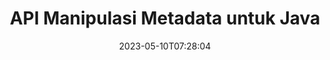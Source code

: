 ---
############################# Static ############################
layout: "product"
date: 2023-05-10T07:28:04
draft: false

product: "Metadata"
product_tag: "metadata"
platform: "Java"
platform_tag: "java"

############################# Head ############################
head_title: "Java Metadata API – Lihat, Baca, Ekspor, Edit, Hapus Metadata Dokumen"
head_description: "Java metadata API untuk melihat, membaca, mengedit, menganalisis, menemukan, menghapus, membandingkan & mengekspor metadata dokumen PDF Word Excel PPTX Outlook Audio Video & Gambar."

############################# Header ############################
title: "API Manipulasi Metadata untuk Java"
description: "Kembangkan Aplikasi Java untuk Membuat, Melihat, Mengakses, Memperbarui, Menghapus, Mencari, Membandingkan, Mengganti & Mengekspor Metadata Dokumen Populer & Format Gambar."
button:
    enable: true

############################# SubMenu ############################
submenu:
    enable: true
    
    left:
        img_alt: "GroupDocs.Metadata for Java"
        image: "https://www.groupdocs.cloud/templates/groupdocs/images/product-logos/groupdocs-metadata-java.png"
        product: "GroupDocs.Metadata"
        platform: "Java"
        
    middle:
        button:
            # button loop
            - link: "#overview"
              text: "Ringkasan"

            # button loop
            - link: "#features"
              text: "Fitur"

            # button loop
            - link: "#support"
              text: "Mendukung"

            # button loop
            - link: "https://products.groupdocs.app/metadata"
              text: "Demo Langsung"

            # button loop
            - link: "https://purchase.groupdocs.com/pricing/metadata/java"
              text: "Harga"

    right:
        link_download: "https://downloads.groupdocs.com/metadata"
        link_learn: "https://docs.groupdocs.com/metadata/java/"
        link_buy: "https://purchase.groupdocs.com"

############################# Overview ############################
overview:
    enable: true
    content: |
      GroupDocs.Metadata untuk Java adalah API manajemen metadata tingkat lanjut untuk memanipulasi informasi metadata dari dokumen, gambar, arsip, torrent, dan berbagai format file lainnya. Pengembang sekarang dapat meningkatkan fungsionalitas aplikasi Java mereka dengan dengan mudah menggabungkan tampilan metadata, memodifikasi, menghapus, mengekstraksi, mencari, membandingkan, mengganti, dan mengekspor fitur dalam semua format dokumen bisnis populer seperti PDF, Microsoft Office Word, spreadsheet Excel, presentasi PowerPoint & slide, email Outlook, Proyek, diagram Visio, OneNote, gambar, AutoCAD, Photoshop, audio, video, font dan metafile OpenType.  

      Pustaka metadata Java menawarkan fitur-fitur seperti pencarian metadata, mengganti properti metadata, membandingkan metadata dari format file yang didukung untuk mengidentifikasi kesamaan serta perbedaan. Anda juga dapat mengedit atau memodifikasi metadata untuk manajemen informasi yang lebih baik dan mengekspor informasi metadata yang diambil ke file Excel, file CSV, dan Kumpulan Data. API menawarkan dukungan komprehensif untuk bekerja dengan semua standar metadata yang umum digunakan seperti properti metadata bawaan, XMP, EXIF, dan kustom dalam format dokumen yang didukung.

      GroupDocs.Metadata untuk Java kompatibel dengan semua versi Java dan mendukung sistem operasi populer (Windows, Linux, MacOS) yang mampu menjalankan runtime Java.
    tabs:
      enable: true
      
      ## TAB ONE ##
      tab_one:
        description: |
          Berikut adalah ikhtisar GroupDocs.Metadata untuk Java:
      
        left:
          enable: true
          icon: "fas fa-file-image"
          title: "Bekerja dengan Gambar"
          content: |
            * Metadata XMP
            * Metadata EXIF
            * Metadata IPTC-IIM
            * Metadata PSD
            * Metadata CAD
            * Parsing Tag IFD Tambahan
        
        right:
          enable: true
          icon: "fab fa-html5"
          title: "Bekerja dengan Audio & Video"
          content: |
            * Deteksi Format MP3 Runtime
            * Baca Lyrics3 Tag
            * Baca Info Audio MPEG
            * Baca Info Header AVI
            * Baca subtitle Matroska
            * Ekspor Data ke Excel atau CSV
      
      ## TAB TWO ##
      tab_two:
        description: |
          GroupDocs.Metadata untuk Java mendukung hal berikut [format file dokumen](https://docs.groupdocs.com/metadata/java/supported-document-formats/):

        left:
          enable: true
          table:
            # table loop
            - title: "Microsoft Office"
              content: |
                * **Word:** DOC, DOCX, DOCM, DOT, DOTX, DOTM, RTF, TXT
                * **Excel:** XLS, XLSX, XLSM, XLSB, XLTM, XLT, XLTM, XLTX, XLAM, SXC, SpreadsheetML
                * **PowerPoint:** PPT, PPTX, PPS, PPSX, PPSM, POT, POTM, POTX, PPTM
                * **Visio:** VSD, VDX, VSS, VSSX, VSX, VST, VSTX, VTX, VSDX, VDW, VSTM, VSSM, VSDM
                * **Project:** MPP
                * **Outlook:** MSG, EML, EMLX, PST, OST
                * **OneNote:** ONE

        right:
          enable: true
          table:
            # table loop
            - title: "Format Lainnya"
              content: |
                * **OpenDocument**: ODT, ODS
                * **Portable**: PDF
                * **Photoshop**: PSD
                * **AutoCAD**: DWG, DXF
                * **Audio**:  MP3, WAV
                * **Video**: AVI, MOV, QT, FLV
                * **Metafiles**: EMF, WMF
                * **vCard**: VCF, VCR
                * **Gambar-gambar**: JPG, JPEG, JPE, JP2, PNG, GIF, TIFF, WebP, BMP, DJVU, DJV, DICOM
                * **Matroska Media Container**: MKV, MKA, MK3D, WEBM
                * **Font Tipe Terbuka**: OTF, OTC, TTF, TTC
                * **Yang lain**: EPUB, ZIP, TORRENT, ASF

      ## TAB THREE ##
      tab_three:
        description: |
          GroupDocs.Metadata untuk .NET mendukung Sistem Operasi, Kerangka Kerja & Manajer Paket berikut:
        
        left:
          enable: true
          table:
            # table loop
            - icon: "fab fa-windows"
              title: "Sistem operasi"
              content: |
                * Dekstop Windows
                * Server Windows
                * Windows Azure
                * Linux

            # table loop
            - icon: "fas fa-code"
              title: "Framework yang Didukung"
              content: |
                * .NET Framework 2.0 atau lebih tinggi

        right:
          enable: true
          table:
            # table loop
            - icon: "fas fa-cogs"
              title: "Manajer Paket"
              content: |
                * NuGet
                {tabs.tab_three.right.content.line_2}
                {tabs.tab_three.right.content.line_3}
            # table loop
            - icon: "fas fa-tools"
              title: "Lingkungan Pengembangan"
              content: |
                *Microsoft Visual Studio

############################# Features ############################
features:
    enable: true
    title: "GroupDocs.Metadata untuk Fitur Java"

    feature:
      # feature loop
      - icon: "fas fa-copy"
        content: "Manipulasi Metadata Bawaan & Kustom dan Ambil Metadata Torrent & Format Arsip"
       
      # feature loop
      - icon: "fas fa-eye"
        content: "Akses & Hapus Data Tersembunyi di Microsoft Word, Excel, PowerPoint & PDF"

      # feature loop
      - icon: "fas fa-bolt"
        content: "Deteksi Jenis File Dokumen saat Run-time"
      
      # feature loop
      - icon: "fas fa-file-powerpoint"
        content: "Identifikasi / Hapus Tanda Tangan Digital di Word, Excel, PDF"

      # feature loop
      - icon: "fas fa-code"
        content: "Deteksi Perlindungan Kata Sandi Dokumen di Word, Excel, PowerPoint, dan PDF"

      # feature loop
      - icon: "fas fa-cloud"
        content: "Ambil Gambar Kecil dan Pratinjau Gambar dari Format yang Didukung & Dukungan Wadah Multimedia Matroska"

      # feature loop
      - icon: "fas fa-remove-format"
        content: "Ekstrak Metadata Teks dari file Gambar PNG"

      # feature loop
      - icon: "fas fa-comment-slash"
        content: "Mendukung Pencacahan dari semua Jenis Metadata & Baca Metadata dari File Font OpenType"

      # feature loop
      - icon: "fas fa-location-arrow"
        content: "Baca Properti Metadata menggunakan Kunci yang Ditetapkan untuk Format yang Didukung apa pun"

      # feature loop
      - icon: "fas fa-border-all"
        content: "Dapatkan/Hapus Metadata Pesan Email & Hapus Lampiran"

      # feature loop
      - icon: "fas fa-wrench"
        content: "Baca subtitle Matroska dan ambil Metadata File Audio & Video"

      # feature loop
      - icon: "fas fa-columns"
        content: "Hasilkan Pratinjau Gambar untuk File EPUB, CAD, EML & MSG"

      # feature loop
      - icon: "fas fa-file-word"
        content: "Identifikasi Perbedaan atau Kesamaan dalam Metadata Format yang Didukung dengan Perbandingan"

      # feature loop
      - icon: "fas fa-envelope"
        content: "Cari Properti Metadata Dokumen, EXIF, & XMP"

      # feature loop
      - icon: "fas fa-print"
        content: "Ganti Properti Metadata Word, Excel, PowerPoint, dan PDF"

      # feature loop
      - icon: "fas fa-file-archive"
        content: "Ekspor Metadata dari Format File yang Didukung ke Excel, CSV atau DataSet"

      # feature loop
      - icon: "fas fa-lock"
        content: "Tambahkan atau Perbarui Properti Metadata XMP dan EXIF ​​​​dari Jenis Arbitrer menggunakan Search API"

      # feature loop
      - icon: "fas fa-file-code"
        content: "Manipulasi Properti Metadata Gambar & Hapus Informasi Lokasi Foto"

      # feature loop
      - icon: "fas fa-fill-drip"
        content: "Hapus Metadata & Komentar dari Laporan dan Dokumen"
        
      # feature loop
      - icon: "fas fa-file-excel"
        content: "Ekstraksi Metadata dari File Microsoft Excel Mulai dari Excel 95"

      # feature loop
      - icon: "fas fa-heading"
        content: "Mengurangi Konsumsi Memori Format PDF, Excel & Gambar"

      # feature loop
      - icon: "fas fa-project-diagram"
        content: "Perbarui Properti Metadata EXIF ​​di File WEBP, PNG & PSD"

      # feature loop
      - icon: "fas fa-cube"
        content: "Ekstrak Properti Metadata XMP dalam File MOV, MP3 & WEBP"

      # feature loop
      - icon: "fas fa-envelope"
        content: "Tambah, Perbarui, dan Hapus Paket Metadata IPTC di Gambar TIFF"

      # feature loop
      - icon: "fas fa-project-diagram"
        content: "Tambah, Perbarui & Hapus Paket Metadata EXIF ​​di Gambar JPEG2000"

      # feature loop
      - icon: "fas fa-cube"
        content: "Baca Tag EXIF ​​& Properti Metadata XMP dari Format Gambar HEIC/HEIF"

      # feature loop
      - icon: "fas fa-lock"
        content: "Baca Metadata dari File Proyek Microsoft Terenkripsi"
        
    more_feature:
      # more_feature_loop
      - title: "Mengambil Properti Metadata secara Efisien"
        content: |
          Dengan GroupDocs.Metadata untuk Java API, Properti Metadata dari format file yang didukung dapat diambil dengan cukup efisien. Kode untuk melakukannya cukup sederhana dan lurus ke depan. Berikut adalah contoh yang menunjukkan betapa mudahnya mengambil properti metadata dari file MP3 menggunakan Java:
          ```java
           try (Mp3Format mp3Format = new Mp3Format("D:\\sample.mp3")) 
          {
            System.out.printf("Album: %", mp3Format.getId3v1Properties().getAlbum());
            System.out.printf("Title: %", mp3Format.getId3v2Properties().getTitle());
          }
          ```      
      # more_feature_loop
      - title: "Ambil Data Tersembunyi untuk Manipulasi"
        content: "GroupDocs.Metadata untuk Java memberi Anda cara komprehensif untuk mendapatkan dan menghapus data tersembunyi dari file Microsoft Word, Excel, dan PowerPoint. Anda juga dapat melakukan hal yang sama untuk dokumen PDF. Anda dapat memanipulasi komentar, menggabungkan bidang, halaman tersembunyi, bidang formulir, anotasi, dan lainnya."

############################# Support ############################
support:
    enable: true

############################# Solutions ############################
solutions:
    enable: true
    title: "GroupDocs.Metadata menawarkan API tampilan dokumen untuk lingkungan pengembangan populer lainnya"

    solution:
        # solution loop
        - img_alt: "GroupDocs.Metadata for .NET"
          image: "https://www.groupdocs.cloud/templates/groupdocs/images/product-logos/groupdocs-metadata-net.png"
          product: "GroupDocs.Metadata"
          platform: ".NET"
          link: "/metadata/net/"

############################# Back to top ###############################
back_to_top:
  enable: true
---